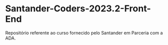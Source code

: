 # Santander-Coders-2023.2-Front-End
Repositório referente ao curso fornecido pelo Santander em Parceria com a ADA.
